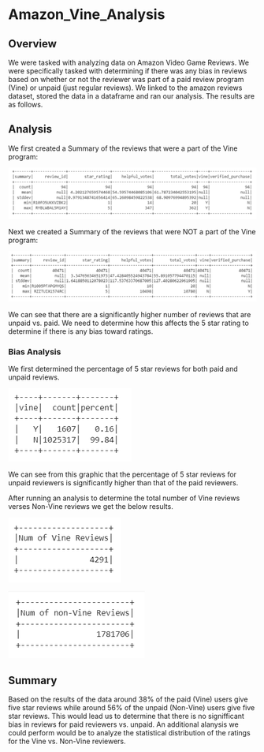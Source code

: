 # Amazon_Vine_Analysis

## Overview
We were tasked with analyzing data on Amazon Video Game Reviews. We were specifically tasked with determining if there was any bias in reviews based on whether or not the reviewer was part of a paid review program (Vine) or unpaid (just regular reviews). We linked to the amazon reviews dataset, stored the data in a dataframe and ran our analysis. The results are as follows.

## Analysis

We first created a Summary of the reviews that were a part of the Vine program:

![Paid](images/Paid.png)

Next we created a Summary of the reviews that were NOT a part of the Vine program:

![Unpaid](images/Unpaid.png)

We can see that there are a significantly higher number of reviews that are unpaid vs. paid. We need to determine how this affects the 5 star rating to determine if there is any bias toward ratings.

### Bias Analysis

We first determined the percentage of 5 star reviews for both paid and unpaid reviews.

![Percent](images/Percent.png)

We can see from this graphic that the percentage of 5 star reviews for unpaid reviewers is significantly higher than that of the paid reviewers.

After running an analysis to determine the total number of Vine reviews verses Non-Vine reviews we get the below results.

![Vine](images/Vine.png)

![Non-Vine](images/NonVie.png)

## Summary

Based on the results of the data around 38% of the paid (Vine) users give five star reviews while around 56% of the unpaid (Non-Vine) users give five star reviews. This would lead us to determine that there is no signifficant bias in reviews for paid reviewers vs. unpaid. An additional alanysis we could perform would be to analyze the statistical distribution of the ratings for the Vine vs. Non-Vine reviewers.
